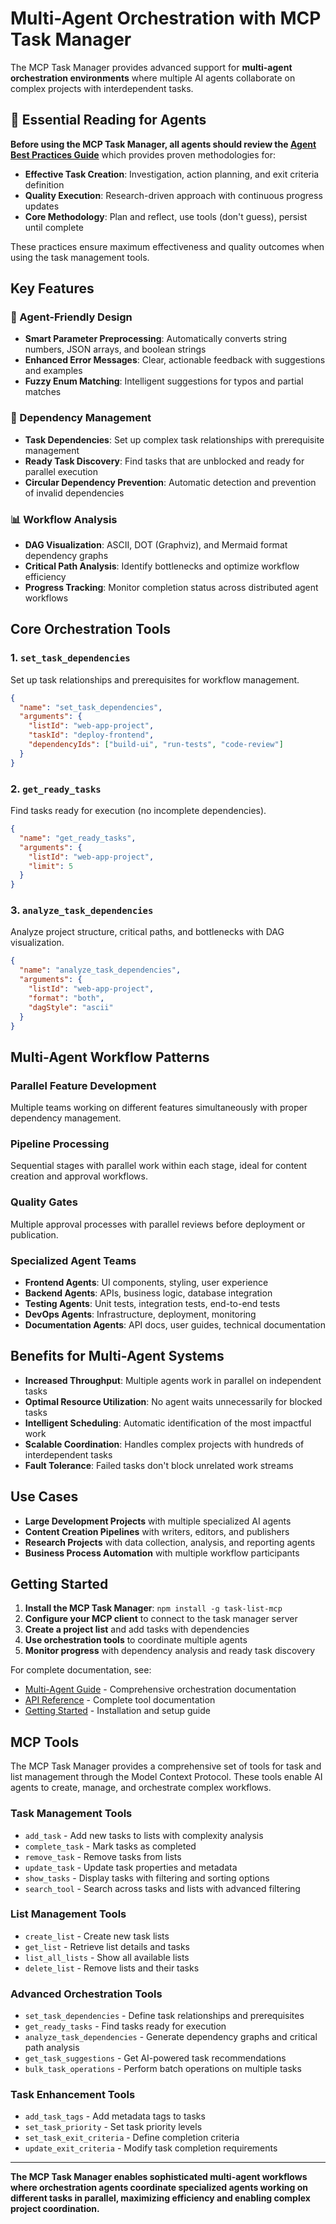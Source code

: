 # Multi-Agent Orchestration with MCP Task Manager

The MCP Task Manager provides advanced support for **multi-agent orchestration environments** where multiple AI agents collaborate on complex projects with interdependent tasks.

## 🎯 Essential Reading for Agents

**Before using the MCP Task Manager, all agents should review the [Agent Best Practices Guide](./docs/guides/agent-best-practices.md)** which provides proven methodologies for:

- **Effective Task Creation**: Investigation, action planning, and exit criteria definition
- **Quality Execution**: Research-driven approach with continuous progress updates  
- **Core Methodology**: Plan and reflect, use tools (don't guess), persist until complete

These practices ensure maximum effectiveness and quality outcomes when using the task management tools.

## Key Features

### 🤖 Agent-Friendly Design
- **Smart Parameter Preprocessing**: Automatically converts string numbers, JSON arrays, and boolean strings
- **Enhanced Error Messages**: Clear, actionable feedback with suggestions and examples
- **Fuzzy Enum Matching**: Intelligent suggestions for typos and partial matches

### 🔗 Dependency Management
- **Task Dependencies**: Set up complex task relationships with prerequisite management
- **Ready Task Discovery**: Find tasks that are unblocked and ready for parallel execution
- **Circular Dependency Prevention**: Automatic detection and prevention of invalid dependencies

### 📊 Workflow Analysis
- **DAG Visualization**: ASCII, DOT (Graphviz), and Mermaid format dependency graphs
- **Critical Path Analysis**: Identify bottlenecks and optimize workflow efficiency
- **Progress Tracking**: Monitor completion status across distributed agent workflows

## Core Orchestration Tools

### 1. `set_task_dependencies`
Set up task relationships and prerequisites for workflow management.

```json
{
  "name": "set_task_dependencies",
  "arguments": {
    "listId": "web-app-project",
    "taskId": "deploy-frontend",
    "dependencyIds": ["build-ui", "run-tests", "code-review"]
  }
}
```

### 2. `get_ready_tasks`
Find tasks ready for execution (no incomplete dependencies).

```json
{
  "name": "get_ready_tasks",
  "arguments": {
    "listId": "web-app-project",
    "limit": 5
  }
}
```

### 3. `analyze_task_dependencies`
Analyze project structure, critical paths, and bottlenecks with DAG visualization.

```json
{
  "name": "analyze_task_dependencies",
  "arguments": {
    "listId": "web-app-project",
    "format": "both",
    "dagStyle": "ascii"
  }
}
```

## Multi-Agent Workflow Patterns

### Parallel Feature Development
Multiple teams working on different features simultaneously with proper dependency management.

### Pipeline Processing
Sequential stages with parallel work within each stage, ideal for content creation and approval workflows.

### Quality Gates
Multiple approval processes with parallel reviews before deployment or publication.

### Specialized Agent Teams
- **Frontend Agents**: UI components, styling, user experience
- **Backend Agents**: APIs, business logic, database integration
- **Testing Agents**: Unit tests, integration tests, end-to-end tests
- **DevOps Agents**: Infrastructure, deployment, monitoring
- **Documentation Agents**: API docs, user guides, technical documentation

## Benefits for Multi-Agent Systems

- **Increased Throughput**: Multiple agents work in parallel on independent tasks
- **Optimal Resource Utilization**: No agent waits unnecessarily for blocked tasks
- **Intelligent Scheduling**: Automatic identification of the most impactful work
- **Scalable Coordination**: Handles complex projects with hundreds of interdependent tasks
- **Fault Tolerance**: Failed tasks don't block unrelated work streams

## Use Cases

- **Large Development Projects** with multiple specialized AI agents
- **Content Creation Pipelines** with writers, editors, and publishers
- **Research Projects** with data collection, analysis, and reporting agents
- **Business Process Automation** with multiple workflow participants

## Getting Started

1. **Install the MCP Task Manager**: `npm install -g task-list-mcp`
2. **Configure your MCP client** to connect to the task manager server
3. **Create a project list** and add tasks with dependencies
4. **Use orchestration tools** to coordinate multiple agents
5. **Monitor progress** with dependency analysis and ready task discovery

For complete documentation, see:
- [Multi-Agent Guide](./docs/guides/multi-agent.md) - Comprehensive orchestration documentation
- [API Reference](./docs/api/README.md) - Complete tool documentation
- [Getting Started](./docs/guides/getting-started.md) - Installation and setup guide

## MCP Tools

The MCP Task Manager provides a comprehensive set of tools for task and list management through the Model Context Protocol. These tools enable AI agents to create, manage, and orchestrate complex workflows.

### Task Management Tools
- `add_task` - Add new tasks to lists with complexity analysis
- `complete_task` - Mark tasks as completed
- `remove_task` - Remove tasks from lists
- `update_task` - Update task properties and metadata
- `show_tasks` - Display tasks with filtering and sorting options
- `search_tool` - Search across tasks and lists with advanced filtering

### List Management Tools
- `create_list` - Create new task lists
- `get_list` - Retrieve list details and tasks
- `list_all_lists` - Show all available lists
- `delete_list` - Remove lists and their tasks

### Advanced Orchestration Tools
- `set_task_dependencies` - Define task relationships and prerequisites
- `get_ready_tasks` - Find tasks ready for execution
- `analyze_task_dependencies` - Generate dependency graphs and critical path analysis
- `get_task_suggestions` - Get AI-powered task recommendations
- `bulk_task_operations` - Perform batch operations on multiple tasks

### Task Enhancement Tools
- `add_task_tags` - Add metadata tags to tasks
- `set_task_priority` - Set task priority levels
- `set_task_exit_criteria` - Define completion criteria
- `update_exit_criteria` - Modify task completion requirements

---

**The MCP Task Manager enables sophisticated multi-agent workflows where orchestration agents coordinate specialized agents working on different tasks in parallel, maximizing efficiency and enabling complex project coordination.**